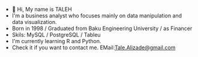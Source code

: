 - 👋 Hi, My name is TALEH
- I'm a business analyst who focuses mainly on data manipulation and data visualization.
- Born in 1998 / Graduated from Baku Engineering University / as Financer
- Skils: MySQL / PostgreSQL / Tableu
- I'm currently learning R and Python. 
- Check it if you want to contact me. EMail:Tale.Alizade@gmail.com 


